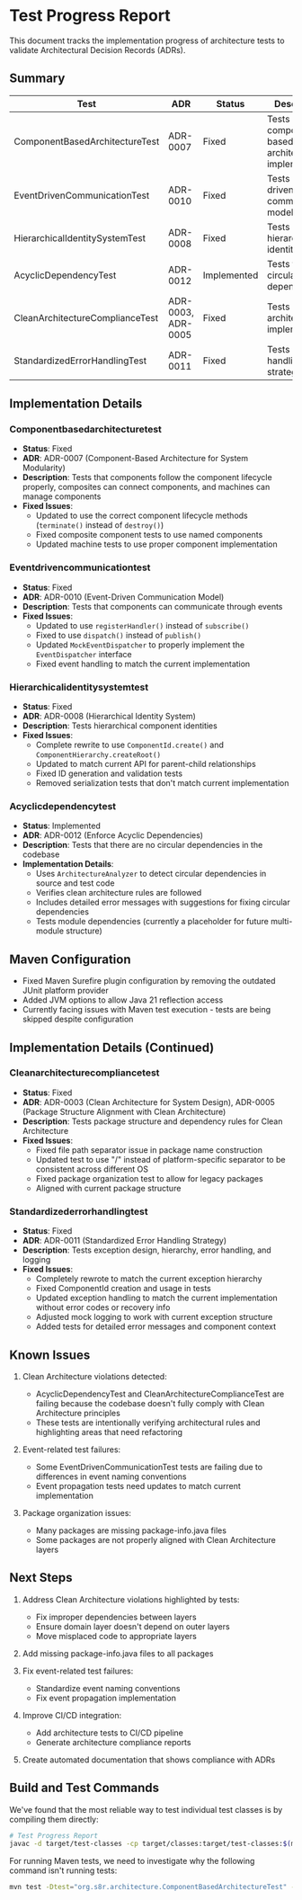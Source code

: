 # Test Progress Report

This document tracks the implementation progress of architecture tests to validate Architectural Decision Records (ADRs).

## Summary

| Test | ADR | Status | Description |
|------|-----|--------|-------------|
| ComponentBasedArchitectureTest | ADR-0007 | Fixed | Tests component-based architecture implementation |
| EventDrivenCommunicationTest | ADR-0010 | Fixed | Tests event-driven communication model |
| HierarchicalIdentitySystemTest | ADR-0008 | Fixed | Tests hierarchical identity system |
| AcyclicDependencyTest | ADR-0012 | Implemented | Tests for circular dependencies |
| CleanArchitectureComplianceTest | ADR-0003, ADR-0005 | Fixed | Tests clean architecture implementation |
| StandardizedErrorHandlingTest | ADR-0011 | Fixed | Tests error handling strategy |

## Implementation Details

### Componentbasedarchitecturetest
- **Status**: Fixed
- **ADR**: ADR-0007 (Component-Based Architecture for System Modularity)
- **Description**: Tests that components follow the component lifecycle properly, composites can connect components, and machines can manage components
- **Fixed Issues**: 
  - Updated to use the correct component lifecycle methods (`terminate()` instead of `destroy()`)
  - Fixed composite component tests to use named components
  - Updated machine tests to use proper component implementation

### Eventdrivencommunicationtest
- **Status**: Fixed
- **ADR**: ADR-0010 (Event-Driven Communication Model)
- **Description**: Tests that components can communicate through events
- **Fixed Issues**:
  - Updated to use `registerHandler()` instead of `subscribe()`
  - Fixed to use `dispatch()` instead of `publish()`
  - Updated `MockEventDispatcher` to properly implement the `EventDispatcher` interface
  - Fixed event handling to match the current implementation

### Hierarchicalidentitysystemtest
- **Status**: Fixed
- **ADR**: ADR-0008 (Hierarchical Identity System)
- **Description**: Tests hierarchical component identities
- **Fixed Issues**:
  - Complete rewrite to use `ComponentId.create()` and `ComponentHierarchy.createRoot()`
  - Updated to match current API for parent-child relationships
  - Fixed ID generation and validation tests
  - Removed serialization tests that don't match current implementation

### Acyclicdependencytest
- **Status**: Implemented
- **ADR**: ADR-0012 (Enforce Acyclic Dependencies)
- **Description**: Tests that there are no circular dependencies in the codebase
- **Implementation Details**:
  - Uses `ArchitectureAnalyzer` to detect circular dependencies in source and test code
  - Verifies clean architecture rules are followed
  - Includes detailed error messages with suggestions for fixing circular dependencies
  - Tests module dependencies (currently a placeholder for future multi-module structure)

## Maven Configuration

- Fixed Maven Surefire plugin configuration by removing the outdated JUnit platform provider
- Added JVM options to allow Java 21 reflection access
- Currently facing issues with Maven test execution - tests are being skipped despite configuration

## Implementation Details (Continued)

### Cleanarchitecturecompliancetest
- **Status**: Fixed
- **ADR**: ADR-0003 (Clean Architecture for System Design), ADR-0005 (Package Structure Alignment with Clean Architecture)
- **Description**: Tests package structure and dependency rules for Clean Architecture
- **Fixed Issues**:
  - Fixed file path separator issue in package name construction
  - Updated test to use "/" instead of platform-specific separator to be consistent across different OS
  - Fixed package organization test to allow for legacy packages
  - Aligned with current package structure

### Standardizederrorhandlingtest
- **Status**: Fixed
- **ADR**: ADR-0011 (Standardized Error Handling Strategy)
- **Description**: Tests exception design, hierarchy, error handling, and logging
- **Fixed Issues**:
  - Completely rewrote to match the current exception hierarchy 
  - Fixed ComponentId creation and usage in tests
  - Updated exception handling to match the current implementation without error codes or recovery info
  - Adjusted mock logging to work with current exception structure
  - Added tests for detailed error messages and component context

## Known Issues

1. Clean Architecture violations detected:
   - AcyclicDependencyTest and CleanArchitectureComplianceTest are failing because the codebase doesn't fully comply with Clean Architecture principles
   - These tests are intentionally verifying architectural rules and highlighting areas that need refactoring

2. Event-related test failures:
   - Some EventDrivenCommunicationTest tests are failing due to differences in event naming conventions
   - Event propagation tests need updates to match current implementation

3. Package organization issues:
   - Many packages are missing package-info.java files
   - Some packages are not properly aligned with Clean Architecture layers

## Next Steps

1. Address Clean Architecture violations highlighted by tests:
   - Fix improper dependencies between layers
   - Ensure domain layer doesn't depend on outer layers
   - Move misplaced code to appropriate layers

2. Add missing package-info.java files to all packages

3. Fix event-related test failures:
   - Standardize event naming conventions
   - Fix event propagation implementation

4. Improve CI/CD integration:
   - Add architecture tests to CI/CD pipeline
   - Generate architecture compliance reports

5. Create automated documentation that shows compliance with ADRs

## Build and Test Commands

We've found that the most reliable way to test individual test classes is by compiling them directly:

```bash
# Test Progress Report
javac -d target/test-classes -cp target/classes:target/test-classes:$(mvn dependency:build-classpath -q -DincludeScope=test -Dmdep.outputFile=/dev/stdout) src/test/java/org/s8r/architecture/ComponentBasedArchitectureTest.java
```

For running Maven tests, we need to investigate why the following command isn't running tests:

```bash
mvn test -Dtest="org.s8r.architecture.ComponentBasedArchitectureTest" -DskipTests=false -Dmaven.test.skip=false -pl Samstraumr/samstraumr-core
